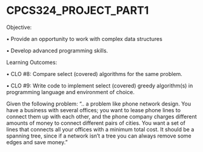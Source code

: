 # CPCS324_PROJECT_PART1
Objective:

• Provide an opportunity to work with complex data structures 

• Develop advanced programming skills. 

Learning Outcomes:

• CLO #8: Compare select (covered) algorithms for the same problem. 

• CLO #9: Write code to implement select (covered) greedy algorithm(s) in programming language and environment of choice.

Given the following problem: 
“.. a problem like phone network design. You have a business with several offices; 
you want to lease phone lines to connect them up with each other, and the phone company 
charges different amounts of money to connect different pairs of cities. You want a set of 
lines that connects all your offices with a minimum total cost. It should be a spanning tree, 
since if a network isn’t a tree you can always remove some edges and save money.”
